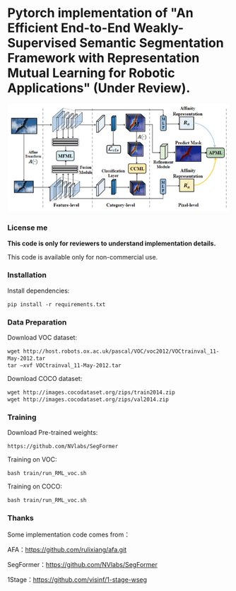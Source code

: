 # Pytorch implementation of "An Efficient End-to-End Weakly-Supervised Semantic Segmentation Framework with Representation Mutual Learning for Robotic Applications" (Under Review).

<div align="center">
  <img src="picture/method.png"/>
</div>


### License me ###
**This code is only for reviewers to understand implementation details.**

This code is available only for non-commercial use.

### Installation  ###

Install dependencies:
```
pip install -r requirements.txt
```
### Data Preparation  ###

Download VOC dataset:

```
wget http://host.robots.ox.ac.uk/pascal/VOC/voc2012/VOCtrainval_11-May-2012.tar
tar –xvf VOCtrainval_11-May-2012.tar
```

Download COCO dataset:

```
wget http://images.cocodataset.org/zips/train2014.zip
wget http://images.cocodataset.org/zips/val2014.zip
```

### Training ###
Download  Pre-trained weights:

```
https://github.com/NVlabs/SegFormer
```

Training on VOC:
```
bash train/run_RML_voc.sh
```
Training on COCO:

```
bash train/run_RML_voc.sh
```

### Thanks ###

Some implementation code comes from：

AFA：https://github.com/rulixiang/afa.git

SegFormer：https://github.com/NVlabs/SegFormer

1Stage：https://github.com/visinf/1-stage-wseg




